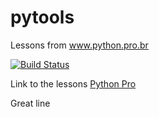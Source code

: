 # pytools
Lessons from www.python.pro.br

[![Build Status](https://travis-ci.org/codimode/pytools.svg?branch=master)](https://travis-ci.org/codimode/pytools)

Link to the lessons [Python Pro](http://www.python.pro.br/)

Great line

